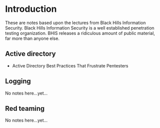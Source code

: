 # Introduction
These are notes based upon the lectures from Black Hills Information Security.
Black Hills Information Security is a well established penetration testing organization.
BHIS releases a ridiculous amount of public material, far more than anyone else.

## Active directory
* Active Directory Best Practices That Frustrate Pentesters

## Logging
No notes here...yet...

## Red teaming
No notes here...yet...
